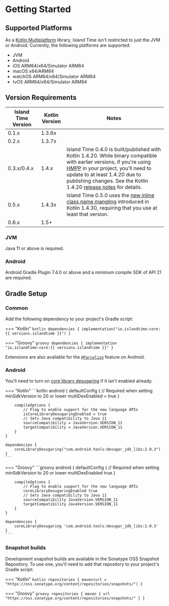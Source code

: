 # Getting Started

## Supported Platforms

As a [Kotlin Multiplatform](https://kotlinlang.org/docs/reference/multiplatform.html) library, Island Time isn't restricted to just the JVM or Android. Currently, the following platforms are supported:

- JVM
- Android
- iOS ARM64/x64/Simulator ARM64
- macOS x64/ARM64
- watchOS ARM64/x64/Simulator ARM64
- tvOS ARM64/x64/Simulator ARM64

## Version Requirements

| Island Time Version | Kotlin Version | Notes                                                                                                                                                                                                                                                                                                                                                                                                                                        |
|---------------------|----------------|----------------------------------------------------------------------------------------------------------------------------------------------------------------------------------------------------------------------------------------------------------------------------------------------------------------------------------------------------------------------------------------------------------------------------------------------|
| 0.1.x               | 1.3.6x         |
| 0.2.x               | 1.3.7x         |
| 0.3.x/0.4.x         | 1.4.x          | Island Time 0.4.0 is built/published with Kotlin 1.4.20. While binary compatible with earlier versions, if you're using [HMPP](https://kotlinlang.org/docs/reference/mpp-share-on-platforms.html#share-code-on-similar-platforms) in your project, you'll need to update to at least 1.4.20 due to publishing changes. See the Kotlin 1.4.20 [release notes](https://blog.jetbrains.com/kotlin/2020/11/kotlin-1-4-20-released/) for details. |
| 0.5.x               | 1.4.3x         | Island Time 0.5.0 uses the [new inline class name mangling](https://kotlinlang.org/docs/whatsnew1430.html#improved-inline-classes) introduced in Kotlin 1.4.30, requiring that you use at least that version.                                                                                                                                                                                                                                |
| 0.6.x               | 1.5+           |

### JVM

Java 11 or above is required.

### Android

Android Gradle Plugin 7.4.0 or above and a minimum compile SDK of API 21 are required.

## Gradle Setup

### Common

Add the following dependency to your project's Gradle script:

=== "Kotlin"
    ```kotlin
    dependencies {
        implementation("io.islandtime:core:{{ versions.islandtime }}")
    }
    ```

=== "Groovy"
    ```groovy
    dependencies {
        implementation "io.islandtime:core:{{ versions.islandtime }}"
    }
    ```

Extensions are also available for the [`@Parcelize`](extensions/parcelize.md) feature on Android.

### Android

You'll need to turn on [core library desugaring](https://developer.android.com/studio/preview/features#j8-desugar) if it isn't enabled already.

=== "Kotlin"
    ```kotlin
    android {
        defaultConfig {
            // Required when setting minSdkVersion to 20 or lower
            multiDexEnabled = true
        }

        compileOptions {
            // Flag to enable support for the new language APIs
            isCoreLibraryDesugaringEnabled = true
            // Sets Java compatibility to Java 11
            sourceCompatibility = JavaVersion.VERSION_11
            targetCompatibility = JavaVersion.VERSION_11
        }
    }

    dependencies {
        coreLibraryDesugaring("com.android.tools:desugar_jdk_libs:2.0.3")
    }
    ```

=== "Groovy"
    ```groovy
    android {
        defaultConfig {
            // Required when setting minSdkVersion to 20 or lower
            multiDexEnabled true
        }
    
        compileOptions {
            // Flag to enable support for the new language APIs
            coreLibraryDesugaringEnabled true
            // Sets Java compatibility to Java 11
            sourceCompatibility JavaVersion.VERSION_11
            targetCompatibility JavaVersion.VERSION_11
        }
    }

    dependencies {
        coreLibraryDesugaring 'com.android.tools:desugar_jdk_libs:2.0.3'
    }
    ```

### Snapshot builds

Development snapshot builds are available in the Sonatype OSS Snapshot Repository. To use one, you'll need to add that repository to your project's Gradle script:

=== "Kotlin"
    ```kotlin
    repositories {
        maven(url = "https://oss.sonatype.org/content/repositories/snapshots/")
    }
    ```

=== "Groovy"
    ```groovy
    repositories {
        maven { url "https://oss.sonatype.org/content/repositories/snapshots/" }
    }
    ```
